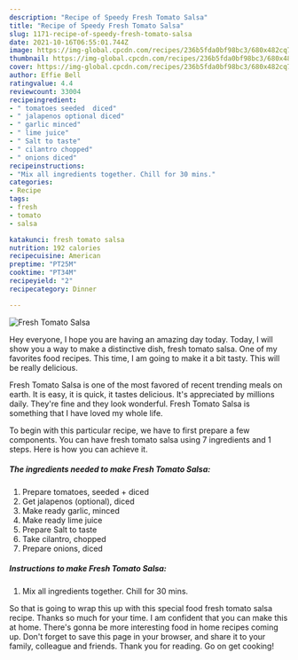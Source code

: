 ```yaml
---
description: "Recipe of Speedy Fresh Tomato Salsa"
title: "Recipe of Speedy Fresh Tomato Salsa"
slug: 1171-recipe-of-speedy-fresh-tomato-salsa
date: 2021-10-16T06:55:01.744Z
image: https://img-global.cpcdn.com/recipes/236b5fda0bf98bc3/680x482cq70/fresh-tomato-salsa-recipe-main-photo.jpg
thumbnail: https://img-global.cpcdn.com/recipes/236b5fda0bf98bc3/680x482cq70/fresh-tomato-salsa-recipe-main-photo.jpg
cover: https://img-global.cpcdn.com/recipes/236b5fda0bf98bc3/680x482cq70/fresh-tomato-salsa-recipe-main-photo.jpg
author: Effie Bell
ratingvalue: 4.4
reviewcount: 33004
recipeingredient:
- " tomatoes seeded  diced"
- " jalapenos optional diced"
- " garlic minced"
- " lime juice"
- " Salt to taste"
- " cilantro chopped"
- " onions diced"
recipeinstructions:
- "Mix all ingredients together. Chill for 30 mins."
categories:
- Recipe
tags:
- fresh
- tomato
- salsa

katakunci: fresh tomato salsa 
nutrition: 192 calories
recipecuisine: American
preptime: "PT25M"
cooktime: "PT34M"
recipeyield: "2"
recipecategory: Dinner

---
```



![Fresh Tomato Salsa](https://img-global.cpcdn.com/recipes/236b5fda0bf98bc3/680x482cq70/fresh-tomato-salsa-recipe-main-photo.jpg)

Hey everyone, I hope you are having an amazing day today. Today, I will show you a way to make a distinctive dish, fresh tomato salsa. One of my favorites food recipes. This time, I am going to make it a bit tasty. This will be really delicious.



Fresh Tomato Salsa is one of the most favored of recent trending meals on earth. It is easy, it is quick, it tastes delicious. It's appreciated by millions daily. They're fine and they look wonderful. Fresh Tomato Salsa is something that I have loved my whole life.


To begin with this particular recipe, we have to first prepare a few components. You can have fresh tomato salsa using 7 ingredients and 1 steps. Here is how you can achieve it.

<!--inarticleads1-->

##### The ingredients needed to make Fresh Tomato Salsa:

1. Prepare  tomatoes, seeded + diced
1. Get  jalapenos (optional), diced
1. Make ready  garlic, minced
1. Make ready  lime juice
1. Prepare  Salt to taste
1. Take  cilantro, chopped
1. Prepare  onions, diced




<!--inarticleads2-->

##### Instructions to make Fresh Tomato Salsa:

1. Mix all ingredients together. Chill for 30 mins.




So that is going to wrap this up with this special food fresh tomato salsa recipe. Thanks so much for your time. I am confident that you can make this at home. There's gonna be more interesting food in home recipes coming up. Don't forget to save this page in your browser, and share it to your family, colleague and friends. Thank you for reading. Go on get cooking!
